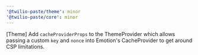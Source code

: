 ```yaml
---
'@twilio-paste/theme': minor
'@twilio-paste/core': minor
---
```


[Theme] Add `cacheProviderProps` to the ThemeProvider which allows passing a custom `key` and `nonce` into Emotion's CacheProvider to get around CSP limitations.
